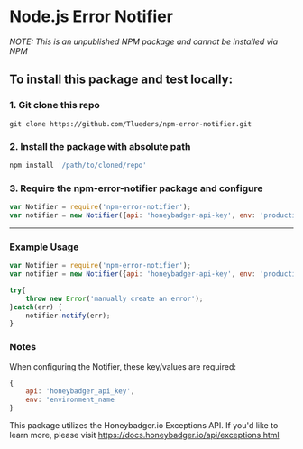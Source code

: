 # Node.js Error Notifier
*NOTE: This is an unpublished NPM package and cannot be installed via NPM*

## To install this package and test locally:

### 1. Git clone this repo 
```
git clone https://github.com/Tlueders/npm-error-notifier.git
```

### 2. Install the package with absolute path 
```javascript
npm install '/path/to/cloned/repo'
```

### 3. Require the npm-error-notifier package and configure
```javascript
var Notifier = require('npm-error-notifier');
var notifier = new Notifier({api: 'honeybadger-api-key', env: 'production'});
```
---

### Example Usage
```javascript
var Notifier = require('npm-error-notifier');
var notifier = new Notifier({api: 'honeybadger-api-key', env: 'production'});

try{
    throw new Error('manually create an error');
}catch(err) {
    notifier.notify(err);
}
```

### Notes
When configuring the Notifier, these key/values are required:
```javascript
{
    api: 'honeybadger_api_key',
    env: 'environment_name
}
```

This package utilizes the Honeybadger.io Exceptions API. If you'd like to learn more, please visit <https://docs.honeybadger.io/api/exceptions.html>